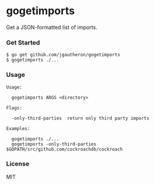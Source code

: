 # gogetimports

Get a JSON-formatted list of imports.

### Get Started

    $ go get github.com/jgautheron/gogetimports
    $ gogetimports ./...

### Usage

```
Usage:

  gogetimports ARGS <directory>

Flags:

  -only-third-parties  return only third party imports

Examples:

  gogetimports ./...
  gogetimports -only-third-parties $GOPATH/src/github.com/cockroachdb/cockroach
```

### License
MIT